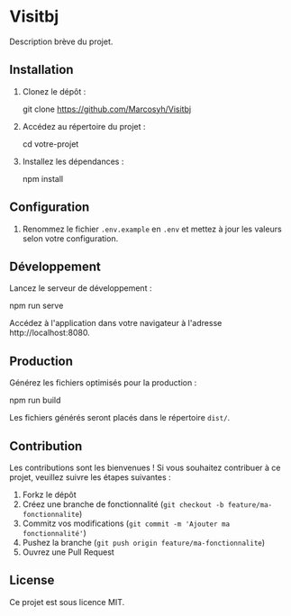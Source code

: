 # Visitbj

Description brève du projet.

## Installation

1. Clonez le dépôt :

   git clone https://github.com/Marcosyh/Visitbj

2. Accédez au répertoire du projet :

   cd votre-projet

3. Installez les dépendances :

   npm install

## Configuration

1. Renommez le fichier `.env.example` en `.env` et mettez à jour les valeurs selon votre configuration.

## Développement

Lancez le serveur de développement :

   npm run serve

Accédez à l'application dans votre navigateur à l'adresse http://localhost:8080.

## Production

Générez les fichiers optimisés pour la production :

   npm run build

Les fichiers générés seront placés dans le répertoire `dist/`.

## Contribution

Les contributions sont les bienvenues ! Si vous souhaitez contribuer à ce projet, veuillez suivre les étapes suivantes :

1. Forkz le dépôt
2. Créez une branche de fonctionnalité (`git checkout -b feature/ma-fonctionnalite`)
3. Commitz vos modifications (`git commit -m 'Ajouter ma fonctionnalité'`)
4. Pushez la branche (`git push origin feature/ma-fonctionnalite`)
5. Ouvrez une Pull Request

## License

Ce projet est sous licence MIT.
